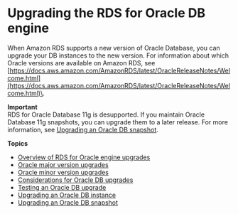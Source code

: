 # Upgrading the RDS for Oracle DB engine<a name="USER_UpgradeDBInstance.Oracle"></a>

When Amazon RDS supports a new version of Oracle Database, you can upgrade your DB instances to the new version\. For information about which Oracle versions are available on Amazon RDS, see [https://docs.aws.amazon.com/AmazonRDS/latest/OracleReleaseNotes/Welcome.html](https://docs.aws.amazon.com/AmazonRDS/latest/OracleReleaseNotes/Welcome.html)\.

**Important**  
RDS for Oracle Database 11g is desupported\. If you maintain Oracle Database 11g snapshots, you can upgrade them to a later release\. For more information, see [Upgrading an Oracle DB snapshot](USER_UpgradeDBSnapshot.Oracle.md)\.

**Topics**
+ [Overview of RDS for Oracle engine upgrades](USER_UpgradeDBInstance.Oracle.Overview.md)
+ [Oracle major version upgrades](USER_UpgradeDBInstance.Oracle.Major.md)
+ [Oracle minor version upgrades](USER_UpgradeDBInstance.Oracle.Minor.md)
+ [Considerations for Oracle DB upgrades](USER_UpgradeDBInstance.Oracle.OGPG.md)
+ [Testing an Oracle DB upgrade](USER_UpgradeDBInstance.Oracle.UpgradeTesting.md)
+ [Upgrading an Oracle DB instance](USER_UpgradeDBInstance.Oracle.Upgrading.md)
+ [Upgrading an Oracle DB snapshot](USER_UpgradeDBSnapshot.Oracle.md)